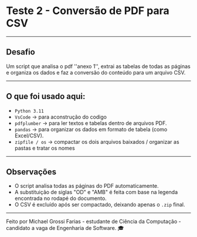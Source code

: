 # Teste 2 - Conversão de PDF para CSV
---

## Desafio
Um script que analisa o pdf ''anexo 1'', extrai as tabelas de todas as páginas e organiza os dados e faz a conversão do conteúdo para um arquivo CSV.

---

## O que foi usado aqui:

- `Python 3.11`
-  `VsCode` →  para aconstrução do codigo
- `pdfplumber` →  para ler textos e tabelas dentro de arquivos PDF.
- `pandas` → para organizar os dados em formato de tabela (como Excel/CSV).
- `zipfile / os` → compactar os dois arquivos baixados / organizar as pastas e tratar os nomes

---

## Observações

- O script analisa todas as páginas do PDF automaticamente.
- A substituição de siglas "OD" e "AMB" é feita com base na legenda encontrada no rodapé do documento.
- O CSV é excluído após ser compactado, deixando apenas o `.zip` final.

---

Feito por Michael Grossi Farias - estudante de Ciência da Computação - candidato a vaga de Engenharia de Software. 🎓